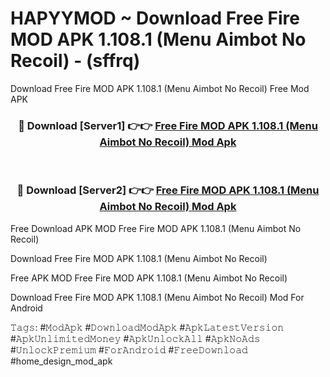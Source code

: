 # HAPYYMOD ~ Download Free Fire MOD APK 1.108.1 (Menu Aimbot No Recoil) - (sffrq)
Download Free Fire MOD APK 1.108.1 (Menu Aimbot No Recoil) Free Mod APK

<div align="center">
<h3>🔴 Download [Server1] 👉👉 <a href="https://apk-comot.site?title=Free_Fire_MOD_APK_1.108.1_(Menu_Aimbot_No_Recoil)">Free Fire MOD APK 1.108.1 (Menu Aimbot No Recoil) Mod Apk</a></h3><br>

<h3>🔴 Download [Server2] 👉👉 <a href="https://apk-comot.site?title=Free_Fire_MOD_APK_1.108.1_(Menu_Aimbot_No_Recoil)">Free Fire MOD APK 1.108.1 (Menu Aimbot No Recoil) Mod Apk</a></h3>
</div>


Free Download APK MOD Free Fire MOD APK 1.108.1 (Menu Aimbot No Recoil)

Download Free Fire MOD APK 1.108.1 (Menu Aimbot No Recoil) 

Free APK MOD Free Fire MOD APK 1.108.1 (Menu Aimbot No Recoil) 

Download Free Fire MOD APK 1.108.1 (Menu Aimbot No Recoil) Mod For Android

𝚃𝚊𝚐𝚜: #𝙼𝚘𝚍𝙰𝚙𝚔 #𝙳𝚘𝚠𝚗𝚕𝚘𝚊𝚍𝙼𝚘𝚍𝙰𝚙𝚔 #𝙰𝚙𝚔𝙻𝚊𝚝𝚎𝚜𝚝𝚅𝚎𝚛𝚜𝚒𝚘𝚗 #𝙰𝚙𝚔𝚄𝚗𝚕𝚒𝚖𝚒𝚝𝚎𝚍𝙼𝚘𝚗𝚎𝚢 #𝙰𝚙𝚔𝚄𝚗𝚕𝚘𝚌𝚔𝙰𝚕𝚕 #𝙰𝚙𝚔𝙽𝚘𝙰𝚍𝚜 #𝚄𝚗𝚕𝚘𝚌𝚔𝙿𝚛𝚎𝚖𝚒𝚞𝚖 #𝙵𝚘𝚛𝙰𝚗𝚍𝚛𝚘𝚒𝚍 #𝙵𝚛𝚎𝚎𝙳𝚘𝚠𝚗𝚕𝚘𝚊𝚍 #home_design_mod_apk